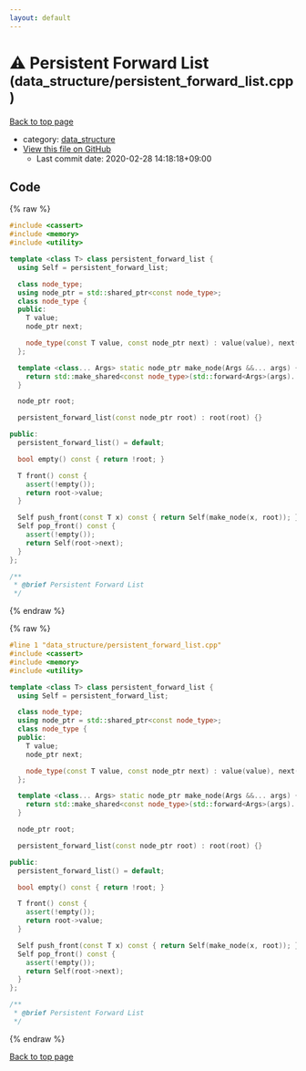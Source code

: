 ```yaml
---
layout: default
---
```


<!-- mathjax config similar to math.stackexchange -->
<script type="text/javascript" async
  src="https://cdnjs.cloudflare.com/ajax/libs/mathjax/2.7.5/MathJax.js?config=TeX-MML-AM_CHTML">
</script>
<script type="text/x-mathjax-config">
  MathJax.Hub.Config({
    TeX: { equationNumbers: { autoNumber: "AMS" }},
    tex2jax: {
      inlineMath: [ ['$','$'] ],
      processEscapes: true
    },
    "HTML-CSS": { matchFontHeight: false },
    displayAlign: "left",
    displayIndent: "2em"
  });
</script>

<script type="text/javascript" src="https://cdnjs.cloudflare.com/ajax/libs/jquery/3.4.1/jquery.min.js"></script>
<script src="https://cdn.jsdelivr.net/npm/jquery-balloon-js@1.1.2/jquery.balloon.min.js" integrity="sha256-ZEYs9VrgAeNuPvs15E39OsyOJaIkXEEt10fzxJ20+2I=" crossorigin="anonymous"></script>
<script type="text/javascript" src="../../assets/js/copy-button.js"></script>
<link rel="stylesheet" href="../../assets/css/copy-button.css" />


# :warning: Persistent Forward List <small>(data_structure/persistent_forward_list.cpp)</small>

<a href="../../index.html">Back to top page</a>

* category: <a href="../../index.html#c8f6850ec2ec3fb32f203c1f4e3c2fd2">data_structure</a>
* <a href="{{ site.github.repository_url }}/blob/master/data_structure/persistent_forward_list.cpp">View this file on GitHub</a>
    - Last commit date: 2020-02-28 14:18:18+09:00




## Code

<a id="unbundled"></a>
{% raw %}
```cpp
#include <cassert>
#include <memory>
#include <utility>

template <class T> class persistent_forward_list {
  using Self = persistent_forward_list;

  class node_type;
  using node_ptr = std::shared_ptr<const node_type>;
  class node_type {
  public:
    T value;
    node_ptr next;

    node_type(const T value, const node_ptr next) : value(value), next(next) {}
  };

  template <class... Args> static node_ptr make_node(Args &&... args) {
    return std::make_shared<const node_type>(std::forward<Args>(args)...);
  }

  node_ptr root;

  persistent_forward_list(const node_ptr root) : root(root) {}

public:
  persistent_forward_list() = default;

  bool empty() const { return !root; }

  T front() const {
    assert(!empty());
    return root->value;
  }

  Self push_front(const T x) const { return Self(make_node(x, root)); }
  Self pop_front() const {
    assert(!empty());
    return Self(root->next);
  }
};

/**
 * @brief Persistent Forward List
 */

```
{% endraw %}

<a id="bundled"></a>
{% raw %}
```cpp
#line 1 "data_structure/persistent_forward_list.cpp"
#include <cassert>
#include <memory>
#include <utility>

template <class T> class persistent_forward_list {
  using Self = persistent_forward_list;

  class node_type;
  using node_ptr = std::shared_ptr<const node_type>;
  class node_type {
  public:
    T value;
    node_ptr next;

    node_type(const T value, const node_ptr next) : value(value), next(next) {}
  };

  template <class... Args> static node_ptr make_node(Args &&... args) {
    return std::make_shared<const node_type>(std::forward<Args>(args)...);
  }

  node_ptr root;

  persistent_forward_list(const node_ptr root) : root(root) {}

public:
  persistent_forward_list() = default;

  bool empty() const { return !root; }

  T front() const {
    assert(!empty());
    return root->value;
  }

  Self push_front(const T x) const { return Self(make_node(x, root)); }
  Self pop_front() const {
    assert(!empty());
    return Self(root->next);
  }
};

/**
 * @brief Persistent Forward List
 */

```
{% endraw %}

<a href="../../index.html">Back to top page</a>

